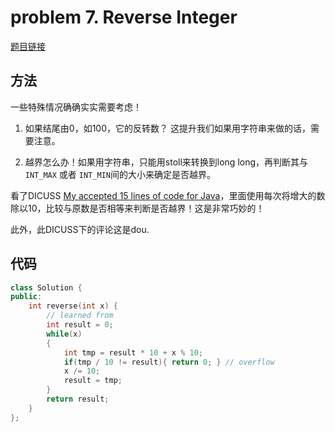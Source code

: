 # problem 7. Reverse Integer

[题目链接](https://leetcode.com/problems/reverse-integer/)

## 方法

一些特殊情况确确实实需要考虑！

1. 如果结尾由0，如100，它的反转数？ 这提升我们如果用字符串来做的话，需要注意。

2. 越界怎么办！如果用字符串，只能用stoll来转换到long long，再判断其与`INT_MAX` 或者 `INT_MIN`间的大小来确定是否越界。

看了DICUSS [My accepted 15 lines of code for Java](https://discuss.leetcode.com/topic/6104/my-accepted-15-lines-of-code-for-java)，里面使用每次将增大的数除以10，比较与原数是否相等来判断是否越界！这是非常巧妙的！

此外，此DICUSS下的评论这是dou.

## 代码

```C++
class Solution {
public:
    int reverse(int x) {
        // learned from 
        int result = 0;
        while(x)
        {
            int tmp = result * 10 + x % 10;
            if(tmp / 10 != result){ return 0; } // overflow
            x /= 10;
            result = tmp;
        }
        return result;
    }
};
```